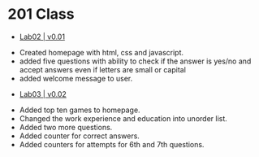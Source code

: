 # 201 Class


* [Lab02 | v0.01](lab02)

- Created homepage with html, css and javascript.
- added five questions with ability to check if the answer is yes/no and accept answers even if letters are small or capital
- added welcome message to user.

* [Lab03 | v0.02](lab03)

- Added top ten games to homepage.
- Changed the work experience and education into unorder list.
- Added two more questions.
- Added counter for correct answers.
- Added counters for attempts for 6th and 7th questions.
